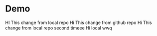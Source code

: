 # Demo
HI This change from local repo
Hi This change from github repo
Hi This change from local repo second timeee 
Hi local wwq
